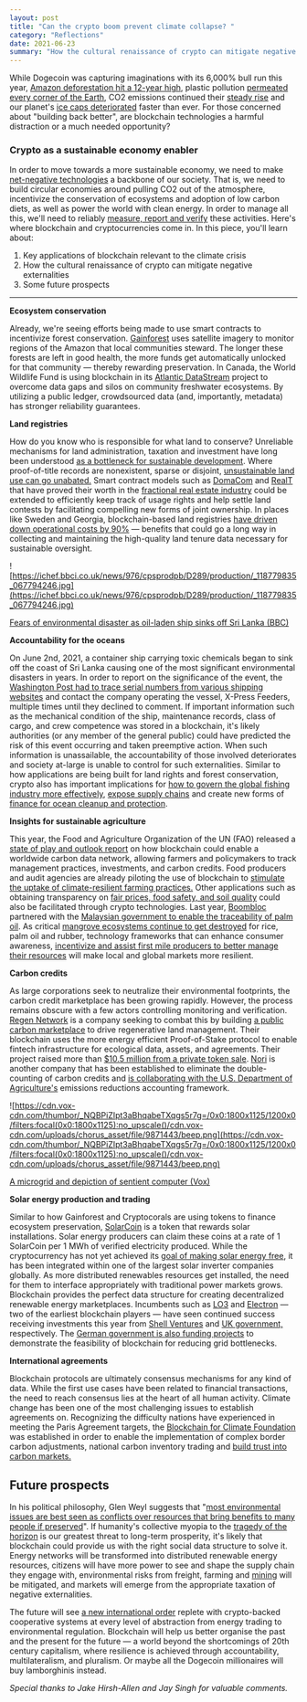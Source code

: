 ```yaml
--- 
layout: post
title: "Can the crypto boom prevent climate collapse? "
category: "Reflections"
date: 2021-06-23
summary: "How the cultural renaissance of crypto can mitigate negative externalities."
--- 
```


While Dogecoin was capturing imaginations with its 6,000% bull run this year, [Amazon deforestation hit a 12-year high](https://www.bbc.com/news/world-latin-america-55130304), plastic pollution [permeated every corner of the Earth](https://www.nature.com/articles/d41586-021-01143-3), CO2 emissions continued their [steady rise](https://research.noaa.gov/article/ArtMID/587/ArticleID/2764/Coronavirus-response-barely-slows-rising-carbon-dioxide) and our planet's [ice caps deteriorated](https://www.cbc.ca/news/science/biggest-iceberg-1.6033780) faster than ever. For those concerned about "building back better", are blockchain technologies a harmful distraction or a much needed opportunity?

### **Crypto as a sustainable economy enabler**

In order to move towards a more sustainable economy, we need to make [net-negative technologies](http://net-negative.tech/) a backbone of our society. That is, we need to build circular economies around pulling CO2 out of the atmosphere, incentivize the conservation of ecosystems and adoption of low carbon diets, as well as power the world with clean energy. In order to manage all this, we'll need to reliably [measure, report and verify](https://evo-world.org/en/m-v/what-is-m-v) these activities. Here's where blockchain and cryptocurrencies come in. In this piece, you'll learn about:

1. Key applications of blockchain relevant to the climate crisis
2. How the cultural renaissance of crypto can mitigate negative externalities   
3. Some future prospects 

---

**Ecosystem conservation**

Already, we're seeing efforts being made to use smart contracts to incentivize forest conservation. [Gainforest](https://www.gainforest.net/) uses satellite imagery to monitor regions of the Amazon that local communities steward. The longer these forests are left in good health, the more funds get automatically unlocked for that community — thereby rewarding preservation. In Canada, the World Wildlife Fund is using blockchain in its [Atlantic DataStream](https://atlanticdatastream.ca/en/about) project to overcome data gaps and silos on community freshwater ecosystems. By utilizing a public ledger, crowdsourced data (and, importantly, metadata) has stronger reliability guarantees.


**Land registries**

How do you know who is responsible for what land to conserve? Unreliable mechanisms for land administration, taxation and investment have long been understood [as a bottleneck for sustainable development](https://www.oas.org/dsd/policy_series/10_eng.pdf). Where proof-of-title records are nonexistent, sparse or disjoint, [unsustainable land use can go unabated.](https://www.frontiersin.org/articles/10.3389/fbloc.2020.00019/full) Smart contract models such as [DomaCom](https://domacom.com.au/) and [RealT](https://realt.co/) that have proved their worth in the [fractional real estate industry](https://fct.ca/blog/why-fractional-ownership-is-the-future/) could be extended to efficiently keep track of usage rights and help settle land contests by facilitating compelling new forms of joint ownership. In places like Sweden and Georgia, blockchain-based land registries [have driven down operational costs by 90%](https://medium.com/coreledger/land-registry-on-blockchain-a0da4dd25ea6) — benefits that could go a long way in collecting and maintaining the high-quality land tenure data necessary for sustainable oversight.


![https://ichef.bbci.co.uk/news/976/cpsprodpb/D289/production/_118779835_067794246.jpg](https://ichef.bbci.co.uk/news/976/cpsprodpb/D289/production/_118779835_067794246.jpg)

[Fears of environmental disaster as oil-laden ship sinks off Sri Lanka (BBC)](https://www.bbc.com/news/world-asia-57327300)

**Accountability for the oceans**

On June 2nd, 2021, a container ship carrying toxic chemicals began to sink off the coast of Sri Lanka causing one of the most significant environmental disasters in years. In order to report on the significance of the event, the [Washington Post had to trace serial numbers from various shipping websites](https://www.washingtonpost.com/world/interactive/2021/sri-lanka-cargo-ship-fire-pollution/) and contact the company operating the vessel, X-Press Feeders, multiple times until they declined to comment. If important information such as the mechanical condition of the ship, maintenance records, class of cargo, and crew competence was stored in a blockchain, it's likely authorities (or any member of the general public) could have predicted the risk of this event occurring and taken preemptive action. When such information is unassailable, the accountability of those involved deteriorates and society at-large is unable to control for such externalities. Similar to how applications are being built for land rights and forest conservation, crypto also has important implications for [how to govern the global fishing industry more effectively](https://www.weforum.org/agenda/2018/12/blockchain-ai-hailed-as-new-tools-to-protect-high-seas/), [expose supply chains](https://www.reutersevents.com/sustainability/using-blockchain-bring-transparency-sea-plate) and create new forms of [finance for ocean cleanup and protection](https://cryptocorals.co/).

**Insights for sustainable agriculture**

This year, the Food and Agriculture Organization of the UN (FAO) released a [state of play and outlook report](http://www.fao.org/documents/card/en/c/cb3495en) on how blockchain could enable a worldwide carbon data network, allowing farmers and policymakers to track management practices, investments, and carbon credits. Food producers and audit agencies are already piloting the use of blockchain to [stimulate the uptake of climate-resilient farming practices.](http://www.fao.org/climate-change/news/detail/en/c/1395946/) Other applications such as obtaining transparency on [fair prices, food safety, and soil quality](https://www.leewayhertz.com/blockchain-in-agriculture/) could also be facilitated through crypto technologies. Last year, [Boombloc](https://www.bloombloc.com/) partnered with the [Malaysian government to enable the traceability of palm oil](https://www.ledgerinsights.com/palm-oil-blockchain-traceability-malaysia-sustainable/). As critical [mangrove ecosystems continue to get destroyed](https://theecologist.org/2020/mar/04/mangrove-deforestation-rates-increase) for rice, palm oil and rubber, technology frameworks that can enhance consumer awareness, [incentivize and assist first mile producers to better manage their resources](https://ctl.mit.edu/sites/ctl.mit.edu/files/theses/executive%2Bsummary%2Bhirbli_toufic.pdf) will make local and global markets more resilient. 

**Carbon credits**

As large corporations seek to neutralize their environmental footprints, the carbon credit marketplace has been growing rapidly. However, the process remains obscure with a few actors controlling monitoring and verification. [Regen Network](https://www.regen.network/) is a company seeking to combat this by building [a public carbon marketplace](https://medium.com/chorus-one/regen-network-a-platform-for-climate-finance-3c0353a4874e) to drive regenerative land management. Their blockchain uses the more energy efficient Proof-of-Stake protocol to enable fintech infrastructure for ecological data, assets, and agreements. Their project raised more than [$10.5 million from a private token sale](https://www.banklesstimes.com/2021/04/16/regen-network-sells-out-10-5m-round-launches-regen-ledger/). [Nori](https://nori.com/) is another company that has been established to eliminate the double-counting of carbon credits and [is collaborating with the U.S. Department of Agriculture's](https://techcrunch.com/2020/09/24/nori-is-pitching-carbon-trading-on-the-blockchain/) emissions reductions accounting framework. 

![https://cdn.vox-cdn.com/thumbor/_NQBPiZIpt3aBhqabeTXqgs5r7g=/0x0:1800x1125/1200x0/filters:focal(0x0:1800x1125):no_upscale()/cdn.vox-cdn.com/uploads/chorus_asset/file/9871443/beep.png](https://cdn.vox-cdn.com/thumbor/_NQBPiZIpt3aBhqabeTXqgs5r7g=/0x0:1800x1125/1200x0/filters:focal(0x0:1800x1125):no_upscale()/cdn.vox-cdn.com/uploads/chorus_asset/file/9871443/beep.png)

[A microgrid and depiction of sentient computer (Vox)](https://www.vox.com/energy-and-environment/2017/12/15/16714146/greener-more-reliable-more-resilient-grid-microgrids)

**Solar energy production and trading**

Similar to how Gainforest and Cryptocorals are using tokens to finance ecosystem preservation, [SolarCoin](https://solarcoin.org/) is a token that rewards solar installations. Solar energy producers can claim these coins at a rate of 1 SolarCoin per 1 MWh of verified electricity produced. While the cryptocurrency has not yet achieved its [goal of making solar energy free](https://www.greentechmedia.com/articles/read/sma-offers-solarcoin-crypto-cash-to-260000-pv-owners), it has been integrated within one of the largest solar inverter companies globally. As more distributed renewables resources get installed, the need for them to interface appropriately with traditional power markets grows. Blockchain provides the perfect data structure for creating decentralized renewable energy marketplaces. Incumbents such as [LO3](https://lo3energy.com/) and [Electron](https://electron.net/) — two of the earliest blockchain players — have seen continued success receiving investments this year from [Shell Ventures](https://www.ledgerinsights.com/shell-leads-11-million-renewable-energy-blockchain-startup-lo3/) and [UK government,](https://www.smart-energy.com/news/electron-partners-win-funding-for-uk-multi-product-flexibility-exchange/) respectively. The [German government is also funding projects](https://www.argusmedia.com/en/news/2182684-germany-launches-blockchain-energy-trading-project) to demonstrate the feasibility of blockchain for reducing grid bottlenecks.

**International agreements** 

Blockchain protocols are ultimately consensus mechanisms for any kind of data. While the first use cases have been related to financial transactions, the need to reach consensus lies at the heart of all human activity. Climate change has been one of the most challenging issues to establish agreements on. Recognizing the difficulty nations have experienced in meeting the Paris Agreement targets, the [Blockchain for Climate Foundation](https://www.blockchainforclimate.org/) was established in order to enable the implementation of complex border carbon adjustments, national carbon inventory trading and [build trust into carbon markets.](https://www.blockchainforclimate.org/building-trust-in-carbon-markets) 

## Future prospects

In his political philosophy, Glen Weyl suggests that "[most environmental issues are best seen as conflicts over resources that bring benefits to many people if preserved](https://www.radicalxchange.org/media/blog/2019-12-30-gqx4th/)". If humanity's collective myopia to the [tragedy of the horizon](https://www.bis.org/review/r151009a.pdf) is our greatest threat to long-term prosperity, it's likely that blockchain could provide us with the right social data structure to solve it. Energy networks will be transformed into distributed renewable energy resources, citizens will have more power to see and shape the supply chain they engage with, environmental risks from freight, farming and [mining](https://digit.fyi/hypervine-to-combine-blockchain-and-satellite-data-for-the-mining-industry/) will be mitigated, and markets will emerge from the appropriate taxation of negative externalities.  

The future will see [a new international order](https://www.cambridge.org/core/journals/international-theory/article/fullyautomated-liberalism-blockchain-technology-and-international-cooperation-in-an-anarchic-world/836EA52CCF5662EF1DDA0422528FB6BA) replete with crypto-backed cooperative systems at every level of abstraction from energy trading to environmental regulation. Blockchain will help us better organise the past and the present for the future — a world beyond the shortcomings of 20th century capitalism, where resilience is achieved through accountability, multilateralism, and pluralism. Or maybe all the Dogecoin millionaires will buy lamborghinis instead.

*Special thanks to Jake Hirsh-Allen and Jay Singh for valuable comments.*